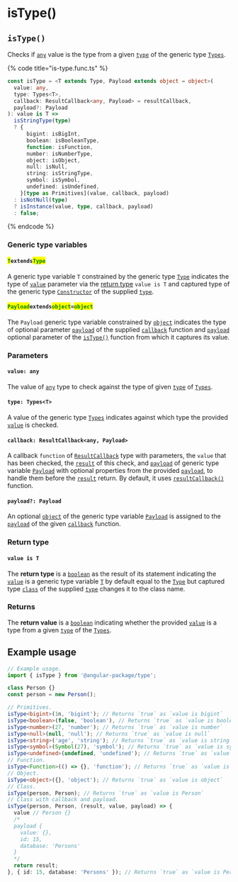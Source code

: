 # isType()

## `isType()`

Checks if [`any`](https://www.typescriptlang.org/docs/handbook/2/everyday-types.html#any) value is the type from a given [`type`](istype.md#type-types-less-than-t-greater-than) of the generic type [`Types`](../types/types.md).

{% code title="is-type.func.ts" %}
```typescript
const isType = <T extends Type, Payload extends object = object>(
  value: any,
  type: Types<T>,
  callback: ResultCallback<any, Payload> = resultCallback,
  payload?: Payload
): value is T =>
  isStringType(type)
  ? {
      bigint: isBigInt,
      boolean: isBooleanType,
      function: isFunction,
      number: isNumberType,
      object: isObject,
      null: isNull,
      string: isStringType,
      symbol: isSymbol,
      undefined: isUndefined,
    }[type as Primitives](value, callback, payload)
  : isNotNull(type)
  ? isInstance(value, type, callback, payload)
  : false;
```
{% endcode %}

### Generic type variables

#### <mark style="color:green;">**`T`**</mark>**`extends`**<mark style="color:green;">**`Type`**</mark>

A generic type variable `T` constrained by the generic type [`Type`](../types/type.md) indicates the type of [`value`](istype.md#value-any) parameter via the [return type](istype.md#return-type) `value is T` and captured type of the generic type [`Constructor`](../types/constructor.md) of the supplied [`type`](istype.md#type-types-less-than-t-greater-than).

#### <mark style="color:green;">**`Payload`**</mark>**`extends`**<mark style="color:green;">**`object`**</mark>**`=`**<mark style="color:green;">**`object`**</mark>

The `Payload` generic type variable constrained by [`object`](https://www.typescriptlang.org/docs/handbook/basic-types.html#object) indicates the type of optional parameter [`payload`](../types/resultcallback.md#payload-payload) of the supplied [`callback`](istype.md#callback-resultcallback-less-than-any-payload-greater-than) function and [`payload`](istype.md#payload-payload) optional parameter of the [`isType()`](istype.md#istype) function from which it captures its value.

### Parameters

#### `value: any`

The value of [`any`](https://www.typescriptlang.org/docs/handbook/2/everyday-types.html#any) type to check against the type of given [`type`](istype.md#type-types-less-than-t-greater-than) of [`Types`](../types/types.md).

#### `type: Types<T>`

A value of the generic type [`Types`](../types/types.md) indicates against which type the provided [`value`](istype.md#value-any) is checked.

#### `callback: ResultCallback<any, Payload>`

A callback `function` of [`ResultCallback`](../types/resultcallback.md) type with parameters, the `value` that has been checked, the [`result`](../types/resultcallback.md#result-boolean) of this check, and [`payload`](../types/resultcallback.md#payload-payload) of generic type variable [`Payload`](istype.md#payloadextendsobject-object) with optional properties from the provided [`payload`](istype.md#payload-payload), to handle them before the [`result`](../types/resultcallback.md#result-boolean) return. By default, it uses [`resultCallback()`](../helper/resultcallback.md) function.

#### `payload?: Payload`

An optional [`object`](https://developer.mozilla.org/en-US/docs/Web/JavaScript/Reference/Global\_Objects/Object) of the generic type variable [`Payload`](istype.md#payloadextendsobject-object) is assigned to the [`payload`](../types/resultcallback.md#payload-payload) of the given [`callback`](istype.md#callback-resultcallback-less-than-any-payload-greater-than) function.

### Return type

#### `value is T`

The **return type** is a [`boolean`](https://www.typescriptlang.org/docs/handbook/basic-types.html#boolean) as the result of its statement indicating the [`value`](istype.md#value-any) is a generic type variable [`T`](istype.md#textendstype) by default equal to the [`Type`](../types/type.md) but captured type [`class`](https://developer.mozilla.org/en-US/docs/Web/HTML/Global\_attributes/class) of the supplied [`type`](istype.md#type-types-less-than-t-greater-than) changes it to the class name.

### Returns

The **return value** is a [`boolean`](https://developer.mozilla.org/en-US/docs/Web/JavaScript/Reference/Global\_Objects/Boolean) indicating whether the provided [`value`](istype.md#value-any) is a type from a given [`type`](istype.md#type-types-less-than-t-greater-than) of the [`Types`](../types/types.md).

## Example usage

```typescript
// Example usage.
import { isType } from '@angular-package/type';

class Person {}
const person = new Person();

// Primitives.
isType<bigint>(1n, 'bigint'); // Returns `true` as `value is bigint`
isType<boolean>(false, 'boolean'), // Returns `true` as `value is boolean`
isType<number>(27, 'number'); // Returns `true` as `value is number`
isType<null>(null, 'null'); // Returns `true` as `value is null`
isType<string>('age', 'string'); // Returns `true` as `value is string`
isType<symbol>(Symbol(27), 'symbol'); // Returns `true` as `value is symbol`
isType<undefined>(undefined, 'undefined'); // Returns `true` as `value is undefined`
// Function.
isType<Function>(() => {}, 'function'); // Returns `true` as `value is function`
// Object.
isType<object>({}, 'object'); // Returns `true` as `value is object`
// Class.
isType(person, Person); // Returns `true` as `value is Person`
// Class with callback and payload.
isType(person, Person, (result, value, payload) => {
  value // Person {}
  /*
  payload {
    value: {},
    id: 15,
    database: 'Persons'
  }
  */
  return result;
}, { id: 15, database: 'Persons' }); // Returns `true` as `value is Person`
```
